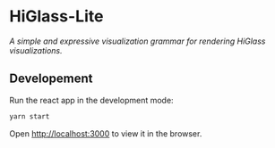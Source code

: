 # HiGlass-Lite
*A simple and expressive visualization grammar for rendering HiGlass visualizations.*

## Developement
Run the react app in the development mode:
```sh
yarn start
```
Open [http://localhost:3000](http://localhost:3000) to view it in the browser.
